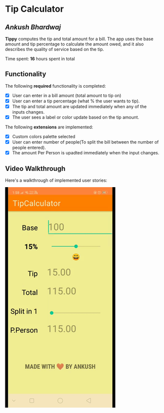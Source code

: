 # Tip Calculator 

## *Ankush Bhardwaj*

**Tippy** computes the tip and total amount for a bill. The app uses the base amount and tip percentage to calculate the amount owed, and it also describes the quality of service based on the tip.

Time spent: **16** hours spent in total

## Functionality 

The following **required** functionality is completed:

* [x] User can enter in a bill amount (total amount to tip on)
* [x] User can enter a tip percentage (what % the user wants to tip).
* [x] The tip and total amount are updated immediately when any of the inputs changes.
* [x] The user sees a label or color update based on the tip amount. 

The following **extensions** are implemented:

* [x] Custom colors palette selected
* [x] User can enter number of people(To split the bill between the number of people entered).
* [x] The amount Per Person is upadted immediately when the input changes.

## Video Walkthrough

Here's a walkthrough of implemented user stories:

<img src='https://github.com/ankushbhardwaj408/Tippy/blob/main/ezgif-5-afbbc5a3c9.gif' title='Video Walkthrough' width='' alt='Video Walkthrough' />


